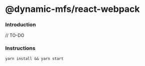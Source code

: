 # @dynamic-mfs/react-webpack

### Introduction

// TO-DO

### Instructions

`yarn install && yarn start`
